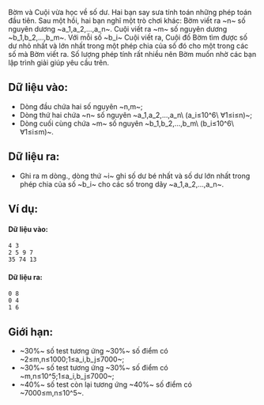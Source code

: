 <!--
**<center>Nguồn: Đề CHỌN ĐỘI TUYỂN HSG QUỐC GIA NĂM HỌC 2020 - 2021 - HƯNG YÊN</center>**
-->

Bờm và Cuội vừa học về số dư. Hai bạn say sưa tính toán những phép toán đầu tiên. Sau một hồi, hai bạn nghĩ một trò chơi khác: Bờm viết ra ~n~ số nguyên dương ~a_1,a_2,…,a_n~. Cuội viết ra ~m~ số nguyên dương ~b_1,b_2,…,b_m~. Với mỗi số ~b_i~ Cuội viết ra, Cuội đố Bờm tìm được số dư nhỏ nhất và lớn nhất trong một phép chia của số đó cho một trong các số mà Bờm viết ra. Số lượng phép tính rất nhiều nên Bờm muốn nhờ các bạn lập trình giải giúp yêu cầu trên.

## Dữ liệu vào:
- Dòng đầu chứa hai số nguyên ~n,m~;
- Dòng thứ hai chứa ~n~ số nguyên ~a_1,a_2,…,a_n\ (a_i≤10^6\  ∀1≤i≤n)~;
- Dòng cuối cùng chứa ~m~ số nguyên ~b_1,b_2,…,b_m\ (b_i≤10^6\  ∀1≤i≤m)~.

## Dữ liệu ra:
- Ghi ra m dòng., dòng thứ ~i~ ghi số dư bé nhất và số dư lớn nhất trong phép chia của số ~b_i~ cho các số trong dãy ~a_1,a_2,…,a_n~.

## Ví dụ:
#### Dữ liệu vào:
```
4 3
2 5 9 7
35 74 13
```

#### Dữ liệu ra:
```
0 8
0 4
1 6
```

## Giới hạn:
- ~30\%~ số test tương ứng ~30\%~ số điểm có ~2≤m,n≤1000;1≤a_i,b_j≤7000~;
- ~30\%~ số test tương ứng ~30\%~ số điểm có ~m,n≤10^5;1≤a_i,b_j≤7000~;
- ~40\%~ số test còn lại tương ứng ~40\%~ số điểm có ~7000≤m,n≤10^5~.